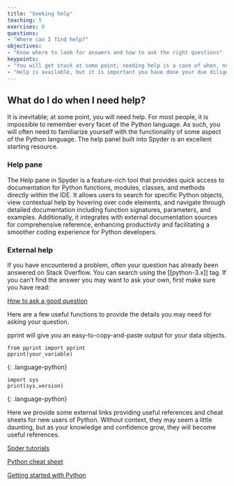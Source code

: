 ```yaml
---
title: "Seeking help"
teaching: 5
exercises: 0
questions:
- "Where can I find help?"
objectives:
- "Know where to look for answers and how to ask the right questions"
keypoints:
- "You will get stuck at some point; needing help is a case of when, not if."
- "Help is available, but it is important you have done your due diligence and are asking for help in the correct places and in the correct format."
---
```


## What do I do when I need help?

It is inevitable; at some point, you will need help. For most people, it is impossible to remember every facet of the Python language. As such, you will often need to familiarize yourself with the functionality of some aspect of the Python language. The help panel built into Spyder is an excellent starting resource.

### Help pane

The Help pane in Spyder is a feature-rich tool that provides quick access to documentation for Python functions, modules, classes, and methods directly within the IDE. It allows users to search for specific Python objects, view contextual help by hovering over code elements, and navigate through detailed documentation including function signatures, parameters, and examples. Additionally, it integrates with external documentation sources for comprehensive reference, enhancing productivity and facilitating a smoother coding experience for Python developers.

### External help

If you have encountered a problem, often your question has already been answered on Stack Overflow. You can search using the [[python-3.x]] tag. If you can’t find the answer you may want to ask your own, first make sure you have read:

[How to ask a good question](https://www.stackoverflow.com/help/how-to-ask)

Here are a few useful functions to provide the details you may need for asking your question.

pprint will give you an easy-to-copy-and-paste output for your data objects.

```
from pprint import pprint
pprint(your_variable)
```
{: .language-python}

```
import sys
print(sys.version)
```
{: .language-python}

Here we provide some external links providing useful references and cheat sheets for new users of Python. Without context, they may seem a little daunting, but as your knowledge and confidence grow, they will become useful references.

[Spder tutorials](https://docs.spyder-ide.org/current/videos/first-steps-with-spyder.html)  

[Python cheat sheet](https://www.datacamp.com/cheat-sheet/getting-started-with-python-cheat-sheet)

[Getting started with Python](https://www.python.org/about/gettingstarted/)

